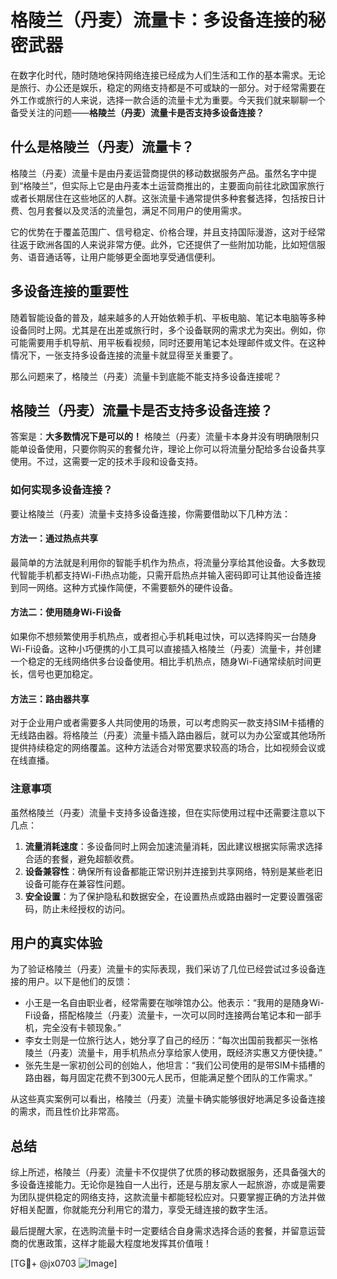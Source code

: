 # 格陵兰（丹麦）流量卡：多设备连接的秘密武器

在数字化时代，随时随地保持网络连接已经成为人们生活和工作的基本需求。无论是旅行、办公还是娱乐，稳定的网络支持都是不可或缺的一部分。对于经常需要在外工作或旅行的人来说，选择一款合适的流量卡尤为重要。今天我们就来聊聊一个备受关注的问题——**格陵兰（丹麦）流量卡是否支持多设备连接？**

## 什么是格陵兰（丹麦）流量卡？

格陵兰（丹麦）流量卡是由丹麦运营商提供的移动数据服务产品。虽然名字中提到“格陵兰”，但实际上它是由丹麦本土运营商推出的，主要面向前往北欧国家旅行或者长期居住在这些地区的人群。这张流量卡通常提供多种套餐选择，包括按日计费、包月套餐以及灵活的流量包，满足不同用户的使用需求。

它的优势在于覆盖范围广、信号稳定、价格合理，并且支持国际漫游，这对于经常往返于欧洲各国的人来说非常方便。此外，它还提供了一些附加功能，比如短信服务、语音通话等，让用户能够更全面地享受通信便利。

## 多设备连接的重要性

随着智能设备的普及，越来越多的人开始依赖手机、平板电脑、笔记本电脑等多种设备同时上网。尤其是在出差或旅行时，多个设备联网的需求尤为突出。例如，你可能需要用手机导航、用平板看视频，同时还要用笔记本处理邮件或文件。在这种情况下，一张支持多设备连接的流量卡就显得至关重要了。

那么问题来了，格陵兰（丹麦）流量卡到底能不能支持多设备连接呢？

## 格陵兰（丹麦）流量卡是否支持多设备连接？

答案是：**大多数情况下是可以的！** 格陵兰（丹麦）流量卡本身并没有明确限制只能单设备使用，只要你购买的套餐允许，理论上你可以将流量分配给多台设备共享使用。不过，这需要一定的技术手段和设备支持。

### 如何实现多设备连接？

要让格陵兰（丹麦）流量卡支持多设备连接，你需要借助以下几种方法：

#### 方法一：通过热点共享
最简单的方法就是利用你的智能手机作为热点，将流量分享给其他设备。大多数现代智能手机都支持Wi-Fi热点功能，只需开启热点并输入密码即可让其他设备连接到同一网络。这种方式操作简便，不需要额外的硬件设备。

#### 方法二：使用随身Wi-Fi设备
如果你不想频繁使用手机热点，或者担心手机耗电过快，可以选择购买一台随身Wi-Fi设备。这种小巧便携的小工具可以直接插入格陵兰（丹麦）流量卡，并创建一个稳定的无线网络供多台设备使用。相比手机热点，随身Wi-Fi通常续航时间更长，信号也更加稳定。

#### 方法三：路由器共享
对于企业用户或者需要多人共同使用的场景，可以考虑购买一款支持SIM卡插槽的无线路由器。将格陵兰（丹麦）流量卡插入路由器后，就可以为办公室或其他场所提供持续稳定的网络覆盖。这种方法适合对带宽要求较高的场合，比如视频会议或在线直播。

### 注意事项

虽然格陵兰（丹麦）流量卡支持多设备连接，但在实际使用过程中还需要注意以下几点：

1. **流量消耗速度**：多设备同时上网会加速流量消耗，因此建议根据实际需求选择合适的套餐，避免超额收费。
2. **设备兼容性**：确保所有设备都能正常识别并连接到共享网络，特别是某些老旧设备可能存在兼容性问题。
3. **安全设置**：为了保护隐私和数据安全，在设置热点或路由器时一定要设置强密码，防止未经授权的访问。

## 用户的真实体验

为了验证格陵兰（丹麦）流量卡的实际表现，我们采访了几位已经尝试过多设备连接的用户。以下是他们的反馈：

- 小王是一名自由职业者，经常需要在咖啡馆办公。他表示：“我用的是随身Wi-Fi设备，搭配格陵兰（丹麦）流量卡，一次可以同时连接两台笔记本和一部手机，完全没有卡顿现象。”
- 李女士则是一位旅行达人，她分享了自己的经历：“每次出国前我都买一张格陵兰（丹麦）流量卡，用手机热点分享给家人使用，既经济实惠又方便快捷。”
- 张先生是一家初创公司的创始人，他坦言：“我们公司使用的是带SIM卡插槽的路由器，每月固定花费不到300元人民币，但能满足整个团队的工作需求。”

从这些真实案例可以看出，格陵兰（丹麦）流量卡确实能够很好地满足多设备连接的需求，而且性价比非常高。

## 总结

综上所述，格陵兰（丹麦）流量卡不仅提供了优质的移动数据服务，还具备强大的多设备连接能力。无论你是独自一人出行，还是与朋友家人一起旅游，亦或是需要为团队提供稳定的网络支持，这款流量卡都能轻松应对。只要掌握正确的方法并做好相关配置，你就能充分利用它的潜力，享受无缝连接的数字生活。

最后提醒大家，在选购流量卡时一定要结合自身需求选择合适的套餐，并留意运营商的优惠政策，这样才能最大程度地发挥其价值哦！

[TG💪+ @jx0703 ![Image](https://github.com/user-attachments/assets/dbca1d08-cadb-493c-b0ec-ad6f7a83f270)]